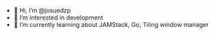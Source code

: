 - 👋 Hi, I’m @josuedzp
- 👀 I’m interested in development
- 🌱 I’m currently learning about JAMStack, Go, Tiling window manager

<!---
josuedzp/josuedzp is a ✨ special ✨ repository because its `README.md` (this file) appears on your GitHub profile.
You can click the Preview link to take a look at your changes.
--->

